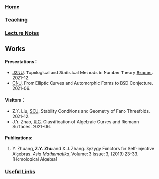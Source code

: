 ### [Home](https://ziyangzhu.github.io/Home/)
### [Teaching](https://ziyangzhu.github.io/Teaching/)
### [Lecture Notes](https://ziyangzhu.github.io/Notes/)
## Works
#### Presentations：
- [JSNU](http://www.jsnu.edu.cn/). Topological and Statistical Methods in Number Theory [Beamer](https://github.com/ZiyangZhu/Works/files/7719512/Topological.and.Statistical.Methods.in.Number.Theory.pdf). 2021-12.
- [CNU](https://cnu.edu.cn/). From Elliptic Curves and Automorphic Forms to BSD Conjecture. 2021-06.

#### Visitors：
- Z.Y. Liu, [SCU](https://www.scu.edu.cn/). Stability Conditions and Geometry of Fano Threefolds. 2021-12.
- J.Y. Zhao, [UIC](https://www.uic.edu/). Classification of Algebraic Curves and Riemann Surfaces. 2021-06.

#### Publications:
1. Y. Zhuang, **Z.Y. Zhu** and X.J. Zhang. Syzygy Functors for Self-injective Algebras. _Asia Mathematika_, Volume: 3 Issue: 3, (2019) 23-33. [Homological Algebra]

### [Useful Links](https://ziyangzhu.github.io/Links/)
